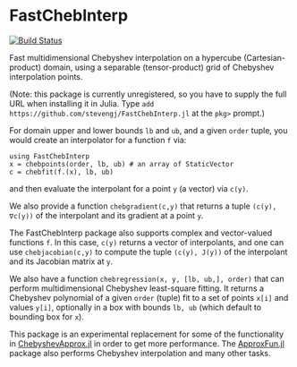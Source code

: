 # FastChebInterp

[![Build Status](https://travis-ci.org/stevengj/FastChebInterp.jl.svg?branch=master)](https://travis-ci.org/stevengj/FastChebInterp.jl)

Fast multidimensional Chebyshev interpolation on a hypercube (Cartesian-product)
domain, using a separable (tensor-product) grid of Chebyshev interpolation points.

(Note: this package is currently unregistered, so you have to supply the full URL when installing it in Julia. Type `add https://github.com/stevengj/FastChebInterp.jl` at the `pkg>` prompt.)

For domain upper and lower bounds `lb` and `ub`, and a given `order`
tuple, you would create an interpolator for a function `f` via:
```
using FastChebInterp
x = chebpoints(order, lb, ub) # an array of StaticVector
c = chebfit(f.(x), lb, ub)
```
and then evaluate the interpolant for a point `y` (a vector)
via `c(y)`.

We also provide a function `chebgradient(c,y)` that returns a tuple `(c(y), ∇c(y))` of
the interpolant and its gradient at a point `y`.

The FastChebInterp package also supports complex and vector-valued functions `f`.  In
this case, `c(y)` returns a vector of interpolants, and one can use `chebjacobian(c,y)`
to compute the tuple `(c(y), J(y))` of the interpolant and its Jacobian matrix at `y`.

We also have a function `chebregression(x, y, [lb, ub,], order)` that
can perform multidimensional Chebyshev least-square fitting.  It
returns a Chebyshev polynomial of a given `order` (tuple) fit
to a set of points `x[i]` and values `y[i]`, optionally in a box
with bounds `lb, ub` (which default to bounding box for `x`).

This package is an experimental replacement for some of the functionality in [ChebyshevApprox.jl](https://github.com/RJDennis/ChebyshevApprox.jl) in order to get more performance.  The [ApproxFun.jl](https://github.com/JuliaApproximation/ApproxFun.jl) package also performs Chebyshev interpolation and many other tasks.
